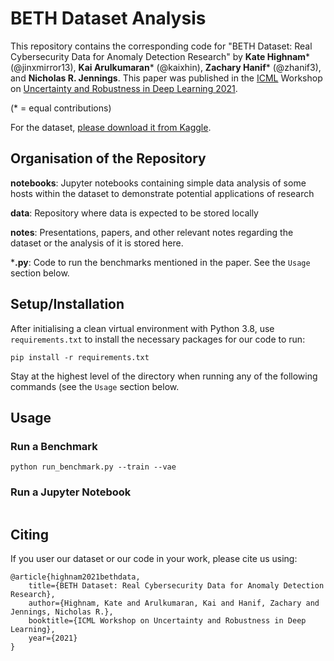 # BETH Dataset Analysis

This repository contains the corresponding code for "BETH Dataset: Real Cybersecurity Data for Anomaly Detection Research" by **Kate Highnam*** (@jinxmirror13), **Kai Arulkumaran*** (@kaixhin), **Zachary Hanif*** (@zhanif3), and **Nicholas R. Jennings**. This paper was published in the [ICML](https://icml.cc/) Workshop on [Uncertainty and Robustness in Deep Learning 2021](https://sites.google.com/view/udlworkshop2021/home).

(* = equal contributions)

For the dataset, [please download it from Kaggle](www.kaggle.com).

## Organisation of the Repository

**notebooks**: Jupyter notebooks containing simple data analysis of some hosts within the dataset to demonstrate potential applications of research

**data**: Repository where data is expected to be stored locally

**notes**: Presentations, papers, and other relevant notes regarding the dataset or the analysis of it is stored here.

***.py**: Code to run the benchmarks mentioned in the paper. See the `Usage` section below.

## Setup/Installation

After initialising a clean virtual environment with Python 3.8, use `requirements.txt` to install the necessary packages for our code to run:

```
pip install -r requirements.txt
```

Stay at the highest level of the directory when running any of the following commands (see the `Usage` section below.


## Usage

### Run a Benchmark



```
python run_benchmark.py --train --vae
```

### Run a Jupyter Notebook

```
```





## Citing

If you user our dataset or our code in your work, please cite us using:

```
@article{highnam2021bethdata,
	title={BETH Dataset: Real Cybersecurity Data for Anomaly Detection Research},
	author={Highnam, Kate and Arulkumaran, Kai and Hanif, Zachary and Jennings, Nicholas R.},
	booktitle={ICML Workshop on Uncertainty and Robustness in Deep Learning},
	year={2021}
}
```
